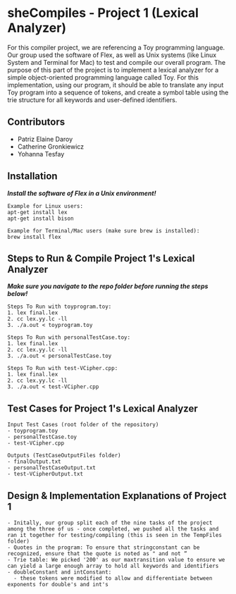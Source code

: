 # sheCompiles - Project 1 (Lexical Analyzer)
For this compiler project, we are referencing a Toy programming language. Our group used the software of Flex, as well as Unix systems (like Linux System and Terminal for Mac) to test and compile our overall program. The purpose of this part of the project is to implement a lexical analyzer for a simple object-oriented programming language called Toy. For this implementation, using our program, it should be able to translate any input Toy program into a sequence of tokens, and create a symbol table using the trie structure for all keywords and user-defined identifiers.

## Contributors
- Patriz Elaine Daroy
- Catherine Gronkiewicz
- Yohanna Tesfay

## Installation
***Install the software of Flex in a Unix environment!***
```
Example for Linux users:
apt-get install lex 
apt-get install bison 

Example for Terminal/Mac users (make sure brew is installed): 
brew install flex
```

## Steps to Run & Compile Project 1's Lexical Analyzer
***Make sure you navigate to the repo folder before running the steps below!***
```
Steps To Run with toyprogram.toy:
1. lex final.lex
2. cc lex.yy.lc -ll
3. ./a.out < toyprogram.toy
```
```
Steps To Run with personalTestCase.toy:
1. lex final.lex
2. cc lex.yy.lc -ll
3. ./a.out < personalTestCase.toy
```
```
Steps To Run with test-VCipher.cpp:
1. lex final.lex
2. cc lex.yy.lc -ll
3. ./a.out < test-VCipher.cpp
```

## Test Cases for Project 1's Lexical Analyzer
```
Input Test Cases (root folder of the repository)
- toyprogram.toy 
- personalTestCase.toy 
- test-VCipher.cpp

Outputs (TestCaseOutputFiles folder)
- finalOutput.txt 
- personalTestCaseOutput.txt 
- test-VCipherOutput.txt
```

## Design & Implementation Explanations of Project 1
```
- Initally, our group split each of the nine tasks of the project among the three of us - once completed, we pushed all the tasks and ran it together for testing/compiling (this is seen in the TempFiles folder)
- Quotes in the program: To ensure that stringconstant can be recognized, ensure that the quote is noted as " and not “
- Trie table: We picked '200' as our maxtransition value to ensure we can yield a large enough array to hold all keywords and identifiers
- doubleConstant and intConstant:
  - these tokens were modified to allow and differentiate between exponents for double's and int's
```
